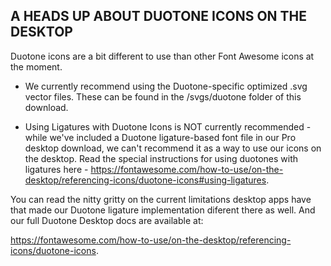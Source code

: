 ## A HEADS UP ABOUT DUOTONE ICONS ON THE DESKTOP

Duotone icons are a bit different to use than other Font Awesome icons at the moment.

-   We currently recommend using the Duotone-specific optimized .svg vector
    files. These can be found in the /svgs/duotone folder of this download.

-   Using Ligatures with Duotone Icons is NOT currently recommended - while we've
    included a Duotone ligature-based font file in our Pro desktop download, we
    can't recommend it as a way to use our icons on the desktop. Read the special
    instructions for using duotones with ligatures here -
    https://fontawesome.com/how-to-use/on-the-desktop/referencing-icons/duotone-icons#using-ligatures.

You can read the nitty gritty on the current limitations desktop apps have that
made our Duotone ligature implementation diferent there as well. And our full
Duotone Desktop docs are available at:

https://fontawesome.com/how-to-use/on-the-desktop/referencing-icons/duotone-icons.
